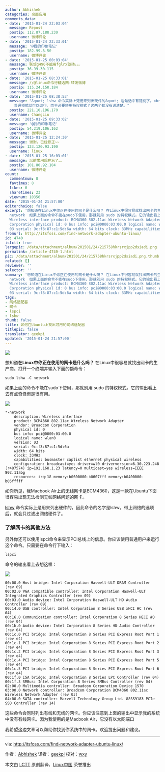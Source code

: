 ```yaml
---
author: Abhishek
categories: 桌面应用
comments_data:
- date: '2015-01-24 22:03:04'
  message: Repost
  postip: 112.87.188.230
  username: 微博评论
- date: '2015-01-24 22:33:01'
  message: '@我的印象笔记'
  postip: 182.99.3.50
  username: 微博评论
- date: '2015-01-25 00:03:04'
  message: 联想g490不能用fglrx驱动。。。
  postip: 36.99.30.115
  username: 微博评论
- date: '2015-01-25 08:33:01'
  message: //@linux命令行精选网:转发微博
  postip: 115.24.150.184
  username: 微博评论
- date: '2015-01-25 08:38:53'
  message: "&quot; lshw 命令实际上死用来列出硬件的&quot; 这句话中有错别字。<br />\r\n还有关于这句 “你不应该用特权模式来运行这个命令”，如果用特权模式来运行这个命令，有什么后果吗？还是用
    普通模式就可以运行，而不必要使用特权模式？这两个都没有说清楚。"
  postip: 221.10.196.170
  username: ChangLiu
- date: '2015-01-25 09:33:02'
  message: '@我的印象笔记'
  postip: 54.219.106.162
  username: 微博评论
- date: '2015-01-25 12:24:30'
  message: 谢谢，已经修正~~
  postip: 123.120.93.190
  username: linux
- date: '2015-01-25 16:03:01'
  message: 以前常用现在忘了。。
  postip: 101.80.92.104
  username: 微博评论
count:
  commentnum: 8
  favtimes: 0
  likes: 0
  sharetimes: 23
  viewnum: 10356
date: '2015-01-24 21:57:00'
editorchoice: false
excerpt: '想知道在Linux中你正在使用的网卡是什么吗？ 在Linux中很容易就找出网卡的生产商。打开一个终端并输入下面的额命令： sudo lshw -C
  network  如果上面的命令不能在sudo下使用，那就别用 sudo 的特权模式。它的输出看上去有点奇怪但是很有用。  *-network description:
  Wireless interface product: BCM4360 802.11ac Wireless Network Adapter vendor: Broadcom
  Corporation physical id: 0 bus info: pci@0000:03:00.0 logical name: wlan0 version:
  03 serial: 9c:f3:87:c1:5d:6a width: 64 bits clock: 33MHz capabilities: busmaster'
fromurl: http://itsfoss.com/find-network-adapter-ubuntu-linux/
id: 4740
islctt: true
largepic: /data/attachment/album/201501/24/215758hkrsrxjpp2dsiadi.png
permalink: /article-4740-1.html
pic: /data/attachment/album/201501/24/215758hkrsrxjpp2dsiadi.png.thumb.jpg
related: []
reviewer: ''
selector: ''
summary: '想知道在Linux中你正在使用的网卡是什么吗？ 在Linux中很容易就找出网卡的生产商。打开一个终端并输入下面的额命令： sudo lshw -C
  network  如果上面的命令不能在sudo下使用，那就别用 sudo 的特权模式。它的输出看上去有点奇怪但是很有用。  *-network description:
  Wireless interface product: BCM4360 802.11ac Wireless Network Adapter vendor: Broadcom
  Corporation physical id: 0 bus info: pci@0000:03:00.0 logical name: wlan0 version:
  03 serial: 9c:f3:87:c1:5d:6a width: 64 bits clock: 33MHz capabilities: busmaster'
tags:
- 网络适配器
- 网卡
- lspci
- lshw
thumb: false
title: 如何在Ubuntu上找出可用的网络适配器
titlepic: false
translator: geekpi
updated: '2015-01-24 21:57:00'
---
```


![](/data/attachment/album/201501/24/215758hkrsrxjpp2dsiadi.png)


想知道**在Linux中你正在使用的网卡是什么吗？** 在Linux中很容易就找出网卡的生产商。打开一个终端并输入下面的额命令：



```
sudo lshw -C network

```

如果上面的命令不能在sudo下使用，那就别用 sudo 的特权模式。它的输出看上去有点奇怪但是很有用。


![](/data/attachment/album/201501/24/215800z71lkk6hbg91kmll.jpeg)



```
*-network
    description: Wireless interface
    product: BCM4360 802.11ac Wireless Network Adapter
    vendor: Broadcom Corporation
    physical id: 0
    bus info: pci@0000:03:00.0
    logical name: wlan0
    version: 03
    serial: 9c:f3:87:c1:5d:6a
    width: 64 bits
    clock: 33MHz
    capabilities: busmaster caplist ethernet physical wireless
    configuration: broadcast=yes driver=wl0 driverversion=6.30.223.248 (r487574) ip=192.168.1.23 latency=0 multicast=yes wireless=IEEE 802.11abg
    resources: irq:18 memory:b0600000-b0607fff memory:b0400000-b05fffff
```

如你所见，我Macbook Air上的无线网卡是BCM4360，这是一款在Ubuntu下面很容易出现无法检测无线网络问题的网卡。


[lshw](http://linux.die.net/man/1/lshw) 命令实际上是用来列出硬件的，因此命令的名字是lshw。带上网络的选项后，就会只过滤出网络硬件了。


### 了解网卡的其他方法


另外你还可以使用lspci命令来显示PCI总线上的信息。你应该使用普通用户来运行这个命令。只需要在命令行下输入：



```
lspci

```

命令的输出看上去想这样：


![](/data/attachment/album/201501/24/215803g24g6381p2bzzr4j.jpeg)



```
00:00.0 Host bridge: Intel Corporation Haswell-ULT DRAM Controller (rev 09)
00:02.0 VGA compatible controller: Intel Corporation Haswell-ULT Integrated Graphics Controller (rev 09)
00:03.0 Audio device: Intel Corporation Haswell-ULT HD Audio Controller (rev 09)
00:14.0 USB controller: Intel Corporation 8 Series USB xHCI HC (rev 04)
00:16.0 Communication controller: Intel Corporation 8 Series HECI #0 (rev 04)
00:1b.0 Audio device: Intel Corporation 8 Series HD Audio Controller (rev 04)
00:1c.0 PCI bridge: Intel Corporation 8 Series PCI Express Root Port 1 (rev e4)
00:1c.1 PCI bridge: Intel Corporation 8 Series PCI Express Root Port 2 (rev e4)
00:1c.2 PCI bridge: Intel Corporation 8 Series PCI Express Root Port 3 (rev e4)
00:1c.4 PCI bridge: Intel Corporation 8 Series PCI Express Root Port 5 (rev e4)
00:1c.5 PCI bridge: Intel Corporation 8 Series PCI Express Root Port 6 (rev e4)
00:1f.0 ISA bridge: Intel Corporation 8 Series LPC Controller (rev 04)
00:1f.3 SMBus: Intel Corporation 8 Series SMBus Controller (rev 04)
02:00.0 Multimedia controller: Broadcom Corporation Device 1570
03:00.0 Network controller: Broadcom Corporation BCM4360 802.11ac Wireless Network Adapter (rev 03)
04:00.0 SATA controller: Marvell Technology Group Ltd. 88SS9183 PCIe SSD Controller (rev 14)
```

这些命令会同时列出有线和无线的网卡。你应该注意到上面的输出中显示我的系统中没有有线网卡。因为我使用的是Macbook Air，它没有以太网端口


我希望这边文章可以帮助你找到你系统中的网卡。欢迎提出问题和建议。




---


via: <http://itsfoss.com/find-network-adapter-ubuntu-linux/>


作者：[Abhishek](http://itsfoss.com/author/Abhishek/) 译者：[geekpi](https://github.com/geekpi) 校对：[wxy](https://github.com/wxy)


本文由 [LCTT](https://github.com/LCTT/TranslateProject) 原创翻译，[Linux中国](http://linux.cn/) 荣誉推出